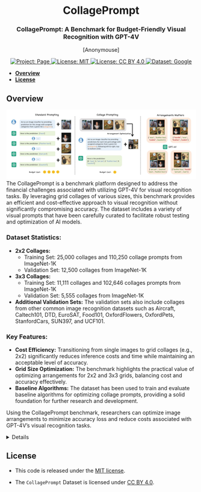 <div align="center">
<h1>CollagePrompt
</h1>

<h3>CollagePrompt: A Benchmark for Budget-Friendly Visual Recognition with GPT-4V</h3>

[Anonymouse]

<a href="https://collageprompting.github.io/">
        <img src="https://img.shields.io/badge/Project-Page-a" alt="Project: Page">
    </a>
<a href="https://opensource.org/licenses/MIT">
        <img src="https://img.shields.io/badge/License-MIT-yellow.svg" alt="License: MIT">
    </a>
<a href="https://creativecommons.org/licenses/by/4.0/">
        <img src="https://img.shields.io/badge/License-CC_BY_4.0-05b5da.svg" alt="License: CC BY 4.0">
    </a>
<a href="https://drive.google.com/file/d/1UVK0GhE1aQm1Fq7JDx93oZ4xpD2ZCUT8/view?usp=drive_link">
        <img src="https://img.shields.io/badge/Dataset-Kaggle-20beff.svg" alt="Dataset: Google">
    </a>
</div>


* [**Overview**](#overview)  
* [**License**](#license)  


## Overview
![CollagePrompt](docs/assets/teaser.jpg)
The CollagePrompt is a benchmark platform designed to address the financial challenges associated with utilizing GPT-4V for visual recognition tasks. By leveraging grid collages of various sizes, this benchmark provides an efficient and cost-effective approach to visual recognition without significantly compromising accuracy. The dataset includes a variety of visual prompts that have been carefully curated to facilitate robust testing and optimization of AI models.

### Dataset Statistics:

- **2x2 Collages:**
  - Training Set: 25,000 collages and 110,250 collage prompts from ImageNet-1K
  - Validation Set: 12,500 collages from ImageNet-1K
- **3x3 Collages:**
  - Training Set: 11,111 collages and 102,646 collages prompts from ImageNet-1K
  - Validation Set: 5,555 collages from ImageNet-1K
- **Additional Validation Sets:** The validation sets also include collages from other common image recognition datasets such as Aircraft, Caltech101, DTD, EuroSAT, Food101, OxfordFlowers, OxfordPets, StanfordCars, SUN397, and UCF101.

### Key Features:

- **Cost Efficiency:** Transitioning from single images to grid collages (e.g., 2x2) significantly reduces inference costs and time while maintaining an acceptable level of accuracy.
- **Grid Size Optimization:** The benchmark highlights the practical value of optimizing arrangements for 2x2 and 3x3 grids, balancing cost and accuracy effectively.
- **Baseline Algorithms:** The dataset has been used to train and evaluate baseline algorithms for optimizing collage prompts, providing a solid foundation for further research and development.

Using the CollagePrompt benchmark, researchers can optimize image arrangements to minimize accuracy loss and reduce costs associated with GPT-4V’s visual recognition tasks.

<details>

### Abstract

Recent advancements in generative AI have suggested that by taking visual prompts, GPT-4V can demonstrate significant proficiency in visual recognition tasks. Despite its impressive capabilities, the financial cost associated with GPT-4V's inference presents a substantial barrier to its wide use. To address this challenge, we propose a budget-friendly collage prompting task that collages multiple images into a single visual prompt and makes GPT-4V perform visual recognition on several images simultaneously, thereby reducing the average cost of visual recognition. We present a comprehensive *dataset* of various collage prompts to assess its performance in GPT-4V's visual recognition. Our evaluations reveal several key findings: **1)** Recognition accuracy varies with different positions in the collage. **2)** Grouping images of the same category together leads to better visual recognition results. **3)** Incorrect labels often come from adjacent images. These findings highlight the importance of image arrangement within collage prompt. To this end, we construct a *benchmark* called **CollagePrompt**, which offers a platform for designing collage prompts to achieve more cost-effective visual recognition with GPT-4V. A *baseline* method derived from genetic algorithms to optimize collage layouts is proposed and two *metrics* are introduced to measure the efficiency of the optimized collage prompt. Our benchmark enables researchers to better optimize collage prompts, thus making GPT-4V more cost-effective in visual recognition.


</details>

## License  
<!-- #### Code License -->

* This code is released under the [MIT license](LICENSE).
<!-- #### Dataset License -->
* The `CollagePrompt` Dataset is licensed under [CC BY 4.0](https://creativecommons.org/licenses/by/4.0/).

